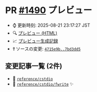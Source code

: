 # PR [\#1490](https://github.com/cpprefjp/site/pull/1490) プレビュー
- &#x231a; 更新時刻: 2025-08-21 23:17:27 JST
- &#x1f50d; [プレビュー (HTML)](https://cpprefjp.github.io/site/gen/pull/1490)
- &#x1f4c8; [プレビュー生成記録](https://github.com/cpprefjp/site/actions?query=event%3Apull_request_target+branch%3Amaster)
- **&#x2AEF;** ソースの変更: [`4715e9b..7bd3dd5`](https://github.com/cpprefjp/site/compare/4715e9bb94211363ca13b15572ead400728a0c0a..7bd3dd528215399530cf0e9b141a8e4cd119a80c)

## 変更記事一覧 (2件)

- &#x1f4dd; [`reference/cstdio`](https://cpprefjp.github.io/site/gen/pull/1490/reference/cstdio.html)
- &#x1f4dd; [`reference/cstdio/fwrite`](https://cpprefjp.github.io/site/gen/pull/1490/reference/cstdio/fwrite.html) &#x2728;
